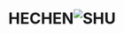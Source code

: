 # HECHEN![SHU](https://user-images.githubusercontent.com/113038493/188906029-efeeef8d-0cda-4e0f-9487-de7b8cfe2bf4.jpg)
